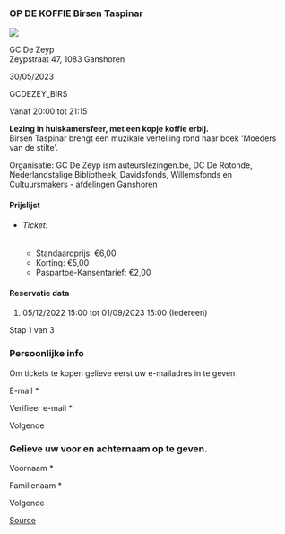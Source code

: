### OP DE KOFFIE Birsen Taspinar

![](https://s3-eu-west-1.amazonaws.com/os-kwdo/prod/vgc/images/activity/6389dd46c2f10_WS1510_-_jimmy_kets.jpg)

GC De Zeyp  
Zeypstraat 47, 1083 Ganshoren

30/05/2023

GCDEZEY_BIRS

Vanaf 20:00 tot 21:15

**Lezing in huiskamersfeer, met een kopje koffie erbij.**  
Birsen Taspinar brengt een muzikale vertelling rond haar boek 'Moeders van de stilte'.  
  
Organisatie: GC De Zeyp ism auteurslezingen.be, DC De Rotonde, Nederlandstalige Bibliotheek, Davidsfonds, Willemsfonds en Cultuursmakers - afdelingen Ganshoren  
  
  
  

#### Prijslijst

* ###### Ticket:
    
    * Standaardprijs: €6,00
    * Korting: €5,00
    * Paspartoe-Kansentarief: €2,00

  

#### Reservatie data

1.  05/12/2022 15:00 tot 01/09/2023 15:00 (Iedereen)

Stap 1 van 3

 

### Persoonlijke info

Om tickets te kopen gelieve eerst uw e-mailadres in te geven

  

E-mail * 

Verifieer e-mail * 

Volgende

### Gelieve uw voor en achternaam op te geven.

Voornaam * 

Familienaam * 

Volgende

[Source](https://tickets.vgc.be/ticketingActivity/subscribe/GCDEZEY_BIRS)